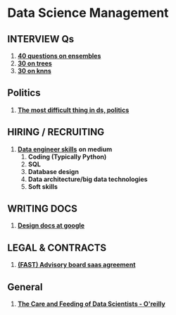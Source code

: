 # Data Science Management

## **INTERVIEW Qs**

1. [**40 questions on ensembles**](https://www.analyticsvidhya.com/blog/2017/02/40-questions-to-ask-a-data-scientist-on-ensemble-modeling-techniques-skilltest-solution/?utm_source=facebook.com&utm_medium=social)
2. [**30 on trees**](https://www.analyticsvidhya.com/blog/2017/09/30-questions-test-tree-based-models/?utm_source=facebook.com&utm_medium=social)
3. [**30 on knns**](https://www.analyticsvidhya.com/blog/2017/09/30-questions-test-k-nearest-neighbors-algorithm/?utm_source=facebook.com&utm_medium=social&fbclid=IwAR0JgeXKfyLGndL2_eMX7R6HLVY9la97V6QMIYb_4LnG56N-x1Oe5DsdhqE)

## **Politics**

1. [**The most difficult thing in ds, politics**](https://towardsdatascience.com/the-most-difficult-thing-in-data-science-politics-ca6dd781da56)

## **HIRING / RECRUITING**

1. [**Data engineer skills**](https://medium.com/@m_mcclarty/data-engineering-interview-guide-7a14d10887dd) **on medium**
   1. **Coding \(Typically Python\)**
   2. **SQL**
   3. **Database design**
   4. **Data architecture/big data technologies**
   5. **Soft skills**

## **WRITING DOCS**

1. [**Design docs at google**](https://www.industrialempathy.com/posts/design-docs-at-google/)

## **LEGAL & CONTRACTS**

1. [**\(FAST\) Advisory board saas agreement**](https://fi.co/fast)

## General

1. [**The Care and Feeding of Data Scientists - O'reilly**](https://oreilly-ds-report.s3.amazonaws.com/Care_and_Feeding_of_Data_Scientists.pdf)


